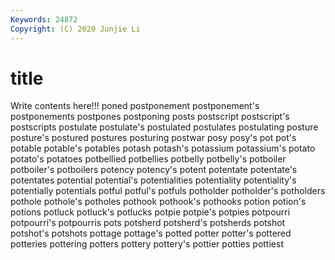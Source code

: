 ```yaml
---
Keywords: 24872
Copyright: (C) 2020 Junjie Li
---
```


# title

Write contents here!!!
poned 
postponement 
postponement's 
postponements 
postpones 
postponing 
posts 
postscript
postscript's 
postscripts 
postulate 
postulate's 
postulated 
postulates 
postulating 
posture 
posture's 
postured
postures 
posturing 
postwar 
posy 
posy's 
pot 
pot's 
potable 
potable's 
potables
potash 
potash's 
potassium 
potassium's 
potato 
potato's 
potatoes 
potbellied 
potbellies 
potbelly
potbelly's 
potboiler 
potboiler's 
potboilers 
potency 
potency's 
potent 
potentate 
potentate's 
potentates
potential 
potential's 
potentialities 
potentiality 
potentiality's 
potentially 
potentials 
potful 
potful's 
potfuls
potholder 
potholder's 
potholders 
pothole 
pothole's 
potholes 
pothook 
pothook's 
pothooks 
potion
potion's 
potions 
potluck 
potluck's 
potlucks 
potpie 
potpie's 
potpies 
potpourri 
potpourri's
potpourris 
pots 
potsherd 
potsherd's 
potsherds 
potshot 
potshot's 
potshots 
pottage 
pottage's
potted 
potter 
potter's 
pottered 
potteries 
pottering 
potters 
pottery 
pottery's 
pottier
potties 
pottiest 
